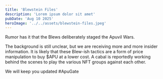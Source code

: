 ```yaml
---
title: 'Blewstein Files'
description: 'Lorem ipsum dolor sit amet'
pubDate: 'Aug 10 2025'
heroImage: '../../assets/blewstein-files.jpeg'
---
```


Rumor has it that the Blews deliberately staged the Apuvil Wars. 

The background is still unclear, but we are receiving more and more insider information. 
It is likely that these Blew-ish tactics are a form of price manipulation to buy $APU at a lower cost. 
A cabal is reportedly working behind the scenes to play the various NFT groups against each other.

We will keep you updated #ApuGate